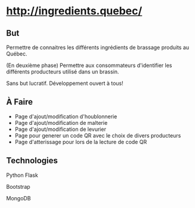 # http://ingredients.quebec/

But
---

Permettre de connaitres les différents ingrédients
de brassage produits au Québec.

(En deuxième phase) Permettre aux consommateurs d'identifier
les différents producteurs utilisé dans un brassin.

Sans but lucratif. Développement ouvert à tous!

À Faire
-------

* Page d'ajout/modification d'houblonnerie
* Page d'ajout/modification de malterie
* Page d'ajout/modification de levurier
* Page pour generer un code QR avec le choix de divers
producteurs
* Page d'atterissage pour lors de la lecture de code QR

Technologies
------------

Python Flask

Bootstrap

MongoDB